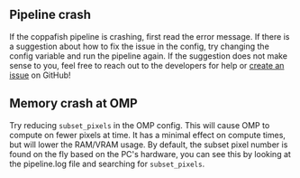 ## Pipeline crash

If the coppafish pipeline is crashing, first read the error message. If there is a suggestion about how to fix the
issue in the config, try changing the config variable and run the pipeline again. If the suggestion does not make sense
to you, feel free to reach out to the developers for help or 
[create an issue](https://github.com/paulshuker/coppafish/issues/new?assignees=&labels=&projects=&template=bug.md&title=) 
on GitHub!

## Memory crash at OMP

Try reducing `subset_pixels` in the OMP config. This will cause OMP to compute on fewer pixels at time. It has a 
minimal effect on compute times, but will lower the RAM/VRAM usage. By default, the subset pixel number is found on 
the fly based on the PC's hardware, you can see this by looking at the pipeline.log file and searching for 
`subset_pixels`.
